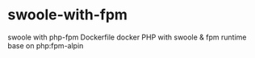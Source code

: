 # swoole-with-fpm
swoole with php-fpm Dockerfile
docker PHP with swoole & fpm runtime base on php:fpm-alpin 
